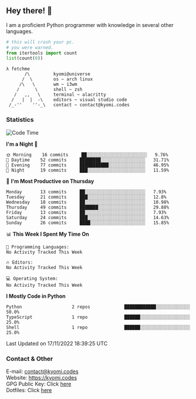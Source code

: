 ## Hey there! 👋
I am a proficient Python programmer with knowledge in several other languages.

```py
# this will crash your pc.
# you were warned.
from itertools import count
list(count(0))
```

```
λ fetchme
       /\         kyomi@universe
      /  \        os ~ arch linux
     /\   \       wm ~ i3wm
    /      \      shell ~ zsh
   /   ,,   \     terminal ~ alacritty
  /   |  |  -\    editors ~ visual studio code
 /_-''    ''-_\   contact ~ contact@kyomi.codes
```

### Statistics
<!--START_SECTION:waka-->
![Code Time](http://img.shields.io/badge/Code%20Time-30%20hrs%2024%20mins-blue)

**I'm a Night 🦉** 

```text
🌞 Morning    16 commits     ██░░░░░░░░░░░░░░░░░░░░░░░   9.76% 
🌆 Daytime    52 commits     ████████░░░░░░░░░░░░░░░░░   31.71% 
🌃 Evening    77 commits     ███████████░░░░░░░░░░░░░░   46.95% 
🌙 Night      19 commits     ███░░░░░░░░░░░░░░░░░░░░░░   11.59%

```
📅 **I'm Most Productive on Thursday** 

```text
Monday       13 commits     ██░░░░░░░░░░░░░░░░░░░░░░░   7.93% 
Tuesday      21 commits     ███░░░░░░░░░░░░░░░░░░░░░░   12.8% 
Wednesday    18 commits     ██░░░░░░░░░░░░░░░░░░░░░░░   10.98% 
Thursday     49 commits     ███████░░░░░░░░░░░░░░░░░░   29.88% 
Friday       13 commits     ██░░░░░░░░░░░░░░░░░░░░░░░   7.93% 
Saturday     24 commits     ███░░░░░░░░░░░░░░░░░░░░░░   14.63% 
Sunday       26 commits     ████░░░░░░░░░░░░░░░░░░░░░   15.85%

```


📊 **This Week I Spent My Time On** 

```text
💬 Programming Languages: 
No Activity Tracked This Week

🔥 Editors: 
No Activity Tracked This Week

💻 Operating System: 
No Activity Tracked This Week

```

**I Mostly Code in Python** 

```text
Python                   2 repos             ████████████░░░░░░░░░░░░░   50.0% 
TypeScript               1 repo              ██████░░░░░░░░░░░░░░░░░░░   25.0% 
Shell                    1 repo              ██████░░░░░░░░░░░░░░░░░░░   25.0%

```



 Last Updated on 17/11/2022 18:39:25 UTC
<!--END_SECTION:waka-->

### Contact & Other
E-mail: contact@kyomi.codes<br>
Website: https://kyomi.codes<br>
GPG Public Key: Click [here](https://github.com/bitterteriyaki.gpg)<br>
Dotfiles: Click [here](https://github.com/bitterteriyaki/dotfiles)
